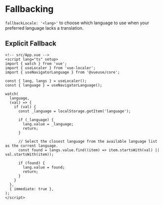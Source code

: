 # Fallbacking

`fallbackLocale: '<lang>'` to choose which language to use when your preferred language lacks a translation.

## Explicit Fallback

```vue
<!-- src/App.vue -->
<script lang="ts" setup>
import { watch } from 'vue';
import { useLocaler } from 'vue-localer';
import { useNavigatorLanguage } from '@vueuse/core';

const { lang, langs } = useLocaler();
const { language } = useNavigatorLanguage();

watch(
  language,
  (val) => {
    if (val) {
      const _language = localStorage.getItem('language');

      if (_language) {
        lang.value = _language;
        return;
      }

      // Select the closest language from the available language list as the current language.
      const found = langs.value.find((item) => item.startsWith(val) || val.startsWith(item));

      if (found) {
        lang.value = found;
        return;
      }
    }
  },
  { immediate: true },
);
</script>
```
